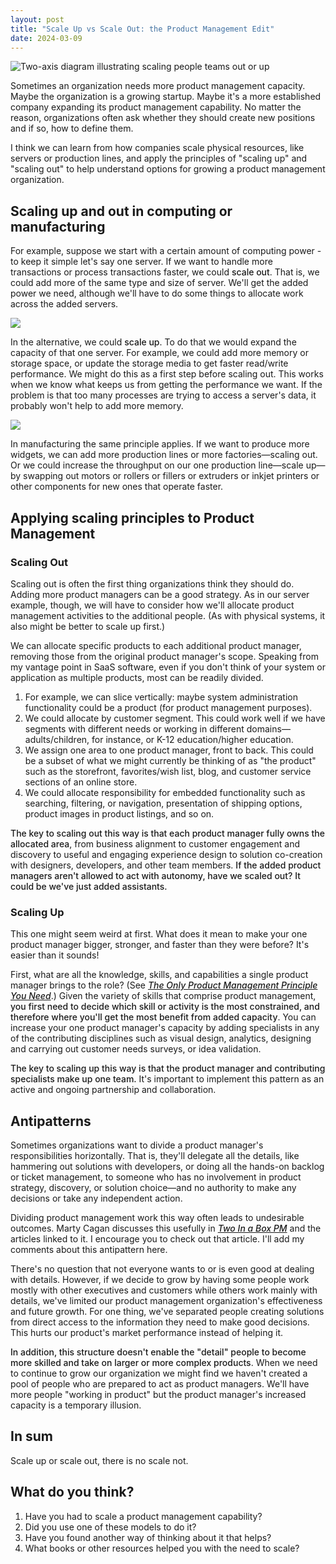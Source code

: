 ```yaml
---
layout: post
title: "Scale Up vs Scale Out: the Product Management Edit"
date: 2024-03-09
---
```


![Two-axis diagram illustrating scaling people teams out or up](https://i.snap.as/3GYa7dQ5.png)

Sometimes an organization needs more product management capacity. Maybe the organization is a growing startup. Maybe it's a more established company expanding its product management capability. No matter the reason, organizations often ask whether they should create new positions and if so, how to define them.<!--more-->

I think we can learn from how companies scale physical resources, like servers or production lines, and apply the principles of "scaling up" and "scaling out" to help understand options for growing a product management organization.

## Scaling up and out in computing or manufacturing

For example, suppose we start with a certain amount of computing power - to keep it simple let's say one server. If we want to handle more transactions or process transactions faster, we could <span style="font-weight:500">scale out</span>. That is, we could add more of the same type and size of server. We'll get the added power we need, although we'll have to do some things to allocate work across the added servers.

![](https://i.snap.as/umPEzJHk.png)

In the alternative, we could <span style="font-weight:500">scale up</span>. To do that we would expand the capacity of that one server. For example, we could add more memory or storage space, or update the storage media to get faster read/write performance. We might do this as a first step before scaling out. This works when we know what keeps us from getting the performance we want. If the problem is that too many processes are trying to access a server's data, it probably won't help to add more memory.

![](https://i.snap.as/d9CnfRBX.png)

In manufacturing the same principle applies. If we want to produce more widgets, we can add more production lines or more factories—scaling out. Or we could increase the throughput on our one production line—scale up—by swapping out motors or rollers or fillers or extruders or inkjet printers or other components for new ones that operate faster.

## Applying scaling principles to Product Management
### Scaling Out

Scaling out is often the first thing organizations think they should do. Adding more product managers can be a good strategy. As in our server example, though, we will have to consider how we'll allocate product management activities to the additional people. (As with physical systems, it also might be better to scale up first.)

We can allocate specific products to each additional product manager, removing those from the original product manager's scope. Speaking from my vantage point in SaaS software, even if you don't think of your system or application as multiple products, most can be readily divided. 

1. For example, we can slice vertically: maybe system administration functionality could be a product (for product management purposes). 
2. We could allocate by customer segment. This could work well if we have segments with different needs or working in different domains—adults/children, for instance, or K-12 education/higher education. 
3. We assign one area to one product manager, front to back. This could be a subset of what we might currently be thinking of as "the product" such as the storefront, favorites/wish list, blog, and customer service sections of an online store. 
4. We could allocate responsibility for embedded functionality such as searching, filtering, or navigation, presentation of shipping options, product images in product listings, and so on. 

<span style="font-weight:500">The key to scaling out this way is that each product manager fully owns the allocated area</span>, from business alignment to customer engagement and discovery to useful and engaging experience design to solution co-creation with designers, developers, and other team members. <span style="font-weight:500">If the added product managers aren't allowed to act with autonomy, have we scaled out? It could be we've just added assistants.</span>

### Scaling Up
This one might seem weird at first. What does it mean to make your one product manager bigger, stronger, and faster than they were before? It's easier than it sounds! 

First, what are all the knowledge, skills, and capabilities a single product manager brings to the role? (See <span style="font-weight:500">_[The Only Product Management Principle You Need](https://write.as/faithpeterson/the-only-product-management-principle-you-really-need)_</span>.) Given the variety of skills that comprise product management, <span style="font-weight:500">you first need to decide which skill or activity is the most constrained, and therefore where you'll get the most benefit from added capacity</span>. You can increase your one product manager's capacity by adding specialists in any of the contributing disciplines such as visual design, analytics, designing and carrying out customer needs surveys, or idea validation.

<span style="font-weight:500">The key to scaling up this way is that the product manager and contributing specialists make up one team.</span> It's important to implement this pattern as an active and ongoing partnership and collaboration. 

## Antipatterns

Sometimes organizations want to divide a product manager's responsibilities horizontally. That is, they'll delegate all the details, like hammering out solutions with developers, or doing all the hands-on backlog or ticket management, to someone who has no involvement in product strategy, discovery, or solution choice—and no authority to make any decisions or take any independent action.
 
Dividing product management work this way often leads to undesirable outcomes. Marty Cagan discusses this usefully in <span style="font-weight:500">_[Two In a Box PM](https://www.svpg.com/two-in-a-box-pm/)_</span> and the articles linked to it. I encourage you to check out that article. I'll add my comments about this antipattern here.

There's no question that not everyone wants to or is even good at dealing with details. However, if we decide to grow by having some people work mostly with other executives and customers while others work mainly with details, we've limited our product management organization's effectiveness and future growth. For one thing, we've separated people creating solutions from direct access to the information they need to make good decisions. This hurts our product's market performance instead of helping it.

<span style="font-weight:500">In addition, this structure doesn't enable the "detail" people to become more skilled and take on larger or more complex products</span>. When we need to continue to grow our organization we might find we haven't created a pool of people who are prepared to act as product managers. We'll have more people "working in product" but the product manager's increased capacity is a temporary illusion.

## In sum

Scale up or scale out, there is no scale not.

## What do you think?

1. Have you had to scale a product management capability? 
2. Did you use one of these models to do it? 
3. Have you found another way of thinking about it that helps? 
4. What books or other resources helped you with the need to scale?
